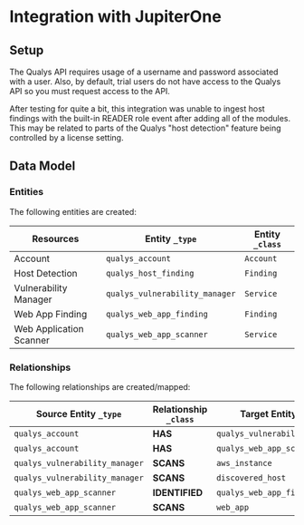 # Integration with JupiterOne

## Setup

The Qualys API requires usage of a username and password associated with a user.
Also, by default, trial users do not have access to the Qualys API so you must
request access to the API.

After testing for quite a bit, this integration was unable to ingest host
findings with the built-in READER role event after adding all of the modules.
This may be related to parts of the Qualys "host detection" feature being
controlled by a license setting.

<!-- {J1_DOCUMENTATION_MARKER_START} -->
<!--
********************************************************************************
NOTE: ALL OF THE FOLLOWING DOCUMENTATION IS GENERATED USING THE
"j1-integration document" COMMAND. DO NOT EDIT BY HAND! PLEASE SEE THE DEVELOPER
DOCUMENTATION FOR USAGE INFORMATION:

https://github.com/JupiterOne/sdk/blob/master/docs/integrations/development.md
********************************************************************************
-->

## Data Model

### Entities

The following entities are created:

| Resources               | Entity `_type`                 | Entity `_class` |
| ----------------------- | ------------------------------ | --------------- |
| Account                 | `qualys_account`               | `Account`       |
| Host Detection          | `qualys_host_finding`          | `Finding`       |
| Vulnerability Manager   | `qualys_vulnerability_manager` | `Service`       |
| Web App Finding         | `qualys_web_app_finding`       | `Finding`       |
| Web Application Scanner | `qualys_web_app_scanner`       | `Service`       |

### Relationships

The following relationships are created/mapped:

| Source Entity `_type`          | Relationship `_class` | Target Entity `_type`          |
| ------------------------------ | --------------------- | ------------------------------ |
| `qualys_account`               | **HAS**               | `qualys_vulnerability_manager` |
| `qualys_account`               | **HAS**               | `qualys_web_app_scanner`       |
| `qualys_vulnerability_manager` | **SCANS**             | `aws_instance`                 |
| `qualys_vulnerability_manager` | **SCANS**             | `discovered_host`              |
| `qualys_web_app_scanner`       | **IDENTIFIED**        | `qualys_web_app_finding`       |
| `qualys_web_app_scanner`       | **SCANS**             | `web_app`                      |

<!--
********************************************************************************
END OF GENERATED DOCUMENTATION AFTER BELOW MARKER
********************************************************************************
-->
<!-- {J1_DOCUMENTATION_MARKER_END} -->
